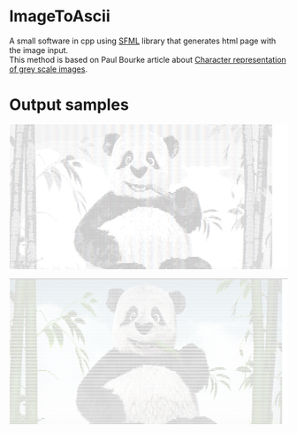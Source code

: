 # ImageToAscii
A small software in cpp using [SFML](https://en.wikipedia.org/wiki/Simple_and_Fast_Multimedia_Library) library that generates html page with the image input.  
This method is based on  Paul Bourke article about [Character representation of grey scale images](http://www.paulbourke.net/dataformats/asciiart/).

# Output samples
![Example](ImageToAscii.PNG)

![Example](ImageToAsciiColor.PNG)
